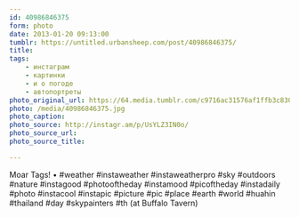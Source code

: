 ```yaml
---
id: 40986846375
form: photo
date: 2013-01-20 09:13:00
tumblr: https://untitled.urbansheep.com/post/40986846375/
title:
tags:
    - инстаграм
    - картинки
    - и о погоде
    - автопортреты
photo_original_url: https://64.media.tumblr.com/c9716ac31576af1ffb3c83065a126e26/tumblr_mgwruj9d0i1qz4wzio1_640.jpg
photo: /media/40986846375.jpg
photo_caption: 
photo_source: http://instagr.am/p/UsYLZ3IN0o/
photo_source_url:
photo_source_title:

---
```


<p>Moar Tags! • #weather #instaweather #instaweatherpro  #sky #outdoors #nature  #instagood #photooftheday #instamood #picoftheday #instadaily #photo #instacool #instapic #picture #pic #place #earth #world #huahin #thailand #day #skypainters #th (at Buffalo Tavern)</p>

